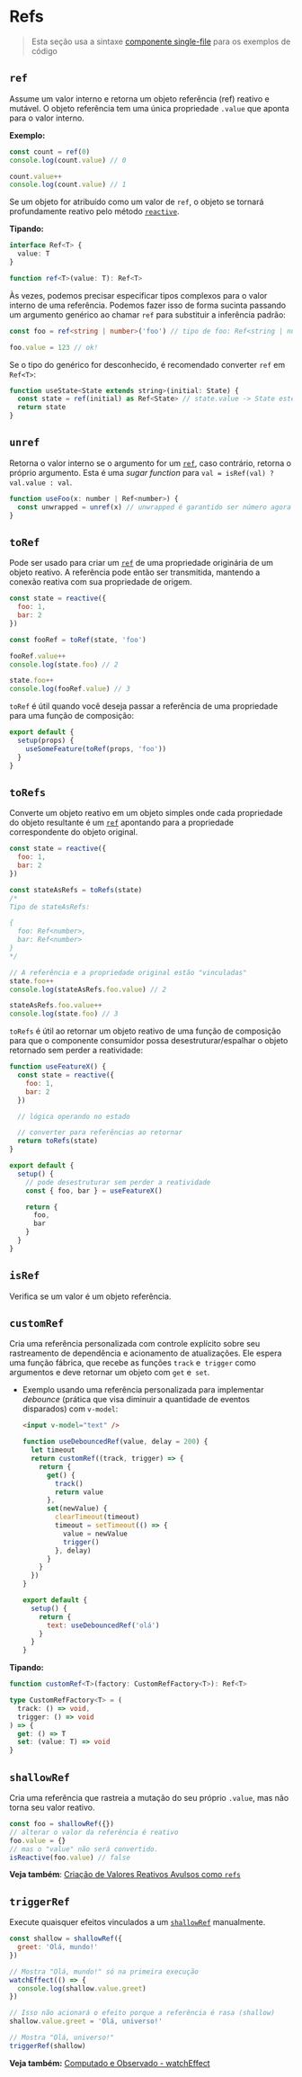 # Refs

> Esta seção usa a sintaxe [componente single-file](../guide/single-file-component.html) para os exemplos de código

## `ref`

Assume um valor interno e retorna um objeto referência (ref) reativo e mutável. O objeto referência tem uma única propriedade `.value` que aponta para o valor interno.

**Exemplo:**

```js
const count = ref(0)
console.log(count.value) // 0

count.value++
console.log(count.value) // 1
```

Se um objeto for atribuído como um valor de `ref`, o objeto se tornará profundamente reativo pelo método [`reactive`](./basic-reactivity.html#reactive).

**Tipando:**

```ts
interface Ref<T> {
  value: T
}

function ref<T>(value: T): Ref<T>
```

Às vezes, podemos precisar especificar tipos complexos para o valor interno de uma referência. Podemos fazer isso de forma sucinta passando um argumento genérico ao chamar `ref` para substituir a inferência padrão:

```ts
const foo = ref<string | number>('foo') // tipo de foo: Ref<string | number>

foo.value = 123 // ok!
```

Se o tipo do genérico for desconhecido, é recomendado converter `ref` em ` Ref<T>`:

```js
function useState<State extends string>(initial: State) {
  const state = ref(initial) as Ref<State> // state.value -> State estende string
  return state
}
```

## `unref`

Retorna o valor interno se o argumento for um [`ref`](#ref), caso contrário, retorna o próprio argumento. Esta é uma _sugar function_ para `val = isRef(val) ? val.value : val`.

```js
function useFoo(x: number | Ref<number>) {
  const unwrapped = unref(x) // unwrapped é garantido ser número agora
}
```

## `toRef`

Pode ser usado para criar um [`ref`](#ref) de uma propriedade originária de um objeto reativo. A referência pode então ser transmitida, mantendo a conexão reativa com sua propriedade de origem.

```js
const state = reactive({
  foo: 1,
  bar: 2
})

const fooRef = toRef(state, 'foo')

fooRef.value++
console.log(state.foo) // 2

state.foo++
console.log(fooRef.value) // 3
```

`toRef` é útil quando você deseja passar a referência de uma propriedade para uma função de composição:

```js
export default {
  setup(props) {
    useSomeFeature(toRef(props, 'foo'))
  }
}
```

## `toRefs`

Converte um objeto reativo em um objeto simples onde cada propriedade do objeto resultante é um [`ref`](#ref) apontando para a propriedade correspondente do objeto original.

```js
const state = reactive({
  foo: 1,
  bar: 2
})

const stateAsRefs = toRefs(state)
/*
Tipo de stateAsRefs:

{
  foo: Ref<number>,
  bar: Ref<number>
}
*/

// A referência e a propriedade original estão "vinculadas"
state.foo++
console.log(stateAsRefs.foo.value) // 2

stateAsRefs.foo.value++
console.log(state.foo) // 3
```

`toRefs` é útil ao retornar um objeto reativo de uma função de composição para que o componente consumidor possa desestruturar/espalhar o objeto retornado sem perder a reatividade:

```js
function useFeatureX() {
  const state = reactive({
    foo: 1,
    bar: 2
  })

  // lógica operando no estado

  // converter para referências ao retornar
  return toRefs(state)
}

export default {
  setup() {
    // pode desestruturar sem perder a reatividade
    const { foo, bar } = useFeatureX()

    return {
      foo,
      bar
    }
  }
}
```

## `isRef`

Verifica se um valor é um objeto referência.

## `customRef`

Cria uma referência personalizada com controle explícito sobre seu rastreamento de dependência e acionamento de atualizações. Ele espera uma função fábrica, que recebe as funções `track` e` trigger` como argumentos e deve retornar um objeto com `get` e` set`.

- Exemplo usando uma referência personalizada para implementar _debounce_ (prática que visa diminuir a quantidade de eventos disparados) com `v-model`:

  ```html
  <input v-model="text" />
  ```

  ```js
  function useDebouncedRef(value, delay = 200) {
    let timeout
    return customRef((track, trigger) => {
      return {
        get() {
          track()
          return value
        },
        set(newValue) {
          clearTimeout(timeout)
          timeout = setTimeout(() => {
            value = newValue
            trigger()
          }, delay)
        }
      }
    })
  }

  export default {
    setup() {
      return {
        text: useDebouncedRef('olá')
      }
    }
  }
  ```

**Tipando:**

```ts
function customRef<T>(factory: CustomRefFactory<T>): Ref<T>

type CustomRefFactory<T> = (
  track: () => void,
  trigger: () => void
) => {
  get: () => T
  set: (value: T) => void
}
```

## `shallowRef`

Cria uma referência que rastreia a mutação do seu próprio `.value`, mas não torna seu valor reativo.

```js
const foo = shallowRef({})
// alterar o valor da referência é reativo
foo.value = {}
// mas o "value" não será convertido.
isReactive(foo.value) // false
```

**Veja também**: [Criação de Valores Reativos Avulsos como `refs`](../guide/reactivity-fundamentals.html#criacao-de-valores-reativos-avulsos-como-refs)

## `triggerRef`

Execute quaisquer efeitos vinculados a um [`shallowRef`](#shallowref) manualmente.

```js
const shallow = shallowRef({
  greet: 'Olá, mundo!'
})

// Mostra "Olá, mundo!" só na primeira execução
watchEffect(() => {
  console.log(shallow.value.greet)
})

// Isso não acionará o efeito porque a referência é rasa (shallow)
shallow.value.greet = 'Olá, universo!'

// Mostra "Olá, universo!"
triggerRef(shallow)
```

**Veja também:** [Computado e Observado - watchEffect](./computed-watch-api.html#watcheffect)